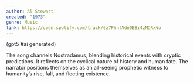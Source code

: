 ```yaml
---
author: Al Stewart
created: "1973"
genre: Music
link: https://open.spotify.com/track/6z7PhnfAdoDE8i4zMIRxNo
---
```

(gpt5 #ai generated)

The song channels Nostradamus, blending historical events with cryptic predictions. It reflects on the cyclical nature of history and human fate. The narrator positions themselves as an all-seeing prophetic witness to humanity’s rise, fall, and fleeting existence.